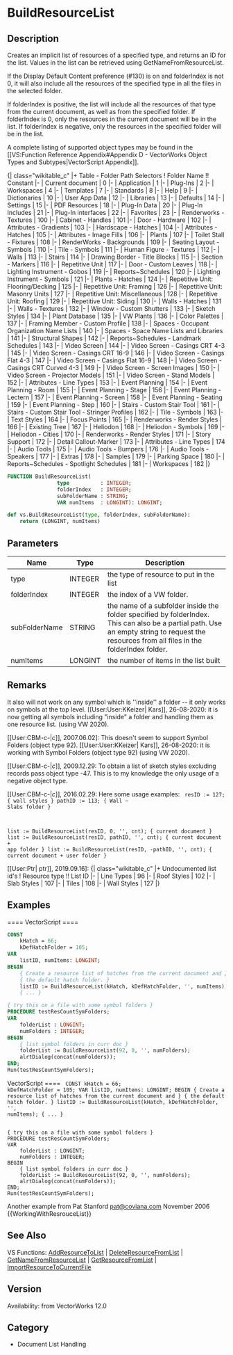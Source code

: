 # BuildResourceList

## Description
Creates an implicit list of  resources of a specified type, and returns an ID for the list. Values in the list can be retrieved using GetNameFromResourceList.

If the Display Default Content preference (#130) is on and folderIndex is not  0, it will also include all the resources of the specified type in all the files in the selected folder.

If folderIndex is positive, the list will include all the resources of that type from the current document, as well as from the specified folder. If folderIndex is 0, only the resources in the current document will be in the list. If folderIndex is negative, only the resources in the specified folder will be in the list.

A complete listing of supported object types may be found in the [[VS:Function Reference Appendix#Appendix D - VectorWorks Object Types and Subtypes|VectorScript Appendix]].

{| class="wikitable_c"
|+ Table - Folder Path Selectors
! Folder Name !! Constant
|-
| Current document
| 0
|-
| Application
| 1
|-
| Plug-Ins
| 2
|-
| Workspaces
| 4
|-
| Templates
| 7
|-
| Standards
| 8
|-
| Help
| 9
|-
| Dictionaries
| 10
|-
| User App Data
| 12
|-
| Libraries
| 13
|-
| Defaults
| 14
|-
| Settings
| 15
|-
| PDF Resources
| 18
|-
| Plug-In Data
| 20
|-
| Plug-In Includes
| 21
|-
| Plug-In interfaces
| 22
|-
| Favorites
| 23
|-
| Renderworks - Textures
| 100
|-
| Cabinet - Handles
| 101
|-
| Door - Hardware
| 102
|-
| Attributes - Gradients
| 103
|-
| Hardscape - Hatches
| 104
|-
| Attributes - Hatches
| 105
|-
| Attributes - Image Fills
| 106
|-
| Plants
| 107
|-
| Toilet Stall - Fixtures
| 108
|-
| RenderWorks - Backgrounds
| 109
|-
| Seating Layout - Symbols
| 110
|-
| Tile - Symbols
| 111
|-
| Human Figure - Textures
| 112
|-
| Walls
| 113
|-
| Stairs
| 114
|-
| Drawing Border - Title Blocks
| 115
|-
| Section - Markers
| 116
|-
| Repetitive Unit
| 117
|-
| Door - Custom Leaves
| 118
|-
| Lighting Instrument - Gobos
| 119
|-
| Reports~Schedules
| 120
|-
| Lighting Instrument - Symbols
| 121
|-
| Plants - Hatches
| 124
|-
| Repetitive Unit: Flooring/Decking
| 125
|-
| Repetitive Unit: Framing
| 126
|-
| Repetitive Unit: Masonry Units
| 127
|-
| Repetitive Unit: Miscellaneous
| 128
|-
| Repetitive Unit: Roofing
| 129
|-
| Repetitive Unit: Siding
| 130
|-
| Walls - Hatches
| 131
|-
| Walls - Textures
| 132
|-
| Window - Custom Shutters
| 133
|-
| Sketch Styles
| 134
|-
| Plant Database
| 135
|-
| VW Plants
| 136
|-
| Color Palettes
| 137
|-
| Framing Member - Custom Profile
| 138
|-
| Spaces - Occupant Organization Name Lists
| 140
|-
| Spaces - Space Name Lists and Libraries
| 141
|-
| Structural Shapes
| 142
|-
| Reports~Schedules - Landmark Schedules
| 143
|-
| Video Screen
| 144
|-
| Video Screen - Casings CRT 4-3
| 145
|-
| Video Screen - Casings CRT 16-9
| 146
|-
| Video Screen - Casings Flat 4-3
| 147
|-
| Video Screen - Casings Flat 16-9
| 148
|-
| Video Screen - Casings CRT Curved 4-3
| 149
|-
| Video Screen - Screen Images
| 150
|-
| Video Screen - Projector Models
| 151
|-
| Video Screen - Stand Models
| 152
|-
| Attributes - Line Types
| 153
|-
| Event Planning
| 154
|-
| Event Planning - Room
| 155
|-
| Event Planning - Stage
| 156
|-
| Event Planning - Lectern
| 157
|-
| Event Planning - Screen
| 158
|-
| Event Planning - Seating
| 159
|-
| Event Planning - Step
| 160
|-
| Stairs - Custom Stair Tool
| 161
|-
| Stairs - Custom Stair Tool - Stringer Profiles
| 162
|-
| Tile - Symbols
| 163
|-
| Text Styles
| 164
|-
| Focus Points
| 165
|-
| Renderworks - Render Styles
| 166
|-
| Existing Tree
| 167
|-
| Heliodon
| 168
|-
| Heliodon - Symbols
| 169
|-
| Heliodon - Cities
| 170
|-
| Renderworks - Render Styles
| 171
|-
| Story Support
| 172
|-
| Detail Callout-Marker
| 173
|-
| Attributes - Line Types
| 174
|-
| Audio Tools
| 175
|-
| Audio Tools - Bumpers
| 176
|-
| Audio Tools - Speakers
| 177
|-
| Extras
| 178
|-
| Samples
| 179
|-
| Parking Space
| 180
|-
| Reports~Schedules - Spotlight Schedules
| 181
|-
| Workspaces
| 182
|}

```pascal
FUNCTION BuildResourceList(
				type          : INTEGER;
				folderIndex   : INTEGER;
				subFolderName : STRING;
				VAR numItems  : LONGINT): LONGINT;
```

```python
def vs.BuildResourceList(type, folderIndex, subFolderName):
    return (LONGINT, numItems)
```

## Parameters
|Name|Type|Description|
|---|---|---|
|type|INTEGER|the type of resource to put in the list|
|folderIndex|INTEGER|the index of a VW folder.|
|subFolderName|STRING|the name of a subfolder inside the folder specified by folderIndex. This can also be a partial path.  Use an empty string to request the resources from all files in the folderIndex folder.|
|numItems|LONGINT|the number of items in the list built|

## Remarks
It also will not work on any symbol which is ''inside'' a folder -- it only works on symbols at the top level.
[[User:User:KKeizer| Kars]], 26-08-2020: it is now getting all symbols including "inside" a folder and handling them as one resource list. (using VW 2020).

[[User:CBM-c-|_c_]], 2007.06.02]: This doesn't seem to support Symbol Folders (object type 92). 
[[User:User:KKeizer| Kars]], 26-08-2020: it is working with Symbol Folders (object type 92) (using VW 2020).

[[User:CBM-c-|_c_]], 2009.12.29: To obtain a list of sketch styles excluding records pass object type -47. This is to my knowledge the only usage of a negative object type.

[[User:CBM-c-|_c_]], 2016.02.29:  Here some usage examples:
<code lang="vs">
resID := 127; { wall styles }
pathID := 113; { Wall ~ Slabs folder }

list := BuildResourceList(resID, 0, '', cnt); { current document }
list := BuildResourceList(resID, pathID, '', cnt); { current document + app folder }
list := BuildResourceList(resID, -pathID, '', cnt); { current document + user folder }
</code>

[[User:Ptr| ptr]], 2019.09.16]:
{| class="wikitable_c"
|+ Undocumented list id's
! Resource type !! List ID
|-
| Line Types
| 96
|-
| Roof Styles
| 102
|-
| Slab Styles
| 107
|-
| Tiles
| 108
|-
| Wall Styles
| 127
|}

## Examples
==== VectorScript ====
```pascal
CONST
    kHatch = 66;
    kDefHatchFolder = 105;
VAR
    listID, numItems: LONGINT;
BEGIN
    { Create a resource list of hatches from the current document and } 
    { the default hatch folder. }
    listID := BuildResourceList(kHatch, kDefHatchFolder, '', numItems);
    { ... }
```

```pascal
{ try this on a file with some symbol folders }
PROCEDURE testResCountSymFolders;
VAR
    folderList : LONGINT;
    numFolders : INTEGER;
BEGIN
    { list symbol folders in curr doc }
    folderList := BuildResourceList(92, 0, '', numFolders);
    alrtDialog(concat(numFolders));
END;
Run(testResCountSymFolders);
```
VectorScript ====
<code lang="pas">
CONST
    kHatch = 66;
    kDefHatchFolder = 105;
VAR
    listID, numItems: LONGINT;
BEGIN
    { Create a resource list of hatches from the current document and } 
    { the default hatch folder. }
    listID := BuildResourceList(kHatch, kDefHatchFolder, '', numItems);
    { ... }
</code>

<code lang="pas">
{ try this on a file with some symbol folders }
PROCEDURE testResCountSymFolders;
VAR
    folderList : LONGINT;
    numFolders : INTEGER;
BEGIN
    { list symbol folders in curr doc }
    folderList := BuildResourceList(92, 0, '', numFolders);
    alrtDialog(concat(numFolders));
END;
Run(testResCountSymFolders);
</code>

Another example from Pat Stanford <pat@coviana.com>
November 2006
{{WorkingWithResrouceList}}

## See Also
VS Functions:
[AddResourceToList](AddResourceToList.md) 
| [DeleteResourceFromList](DeleteResourceFromList.md) 
| [GetNameFromResourceList](GetNameFromResourceList.md) 
| [GetResourceFromList](GetResourceFromList.md) 
| [ImportResourceToCurrentFile](ImportResourceToCurrentFile.md)

## Version
Availability: from VectorWorks 12.0

## Category
* Document List Handling

